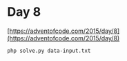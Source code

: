 # Day 8

[https://adventofcode.com/2015/day/8](https://adventofcode.com/2015/day/8)

```
php solve.py data-input.txt
```
